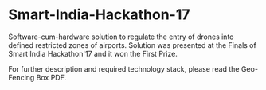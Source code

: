 # Smart-India-Hackathon-17
Software-cum-hardware solution to regulate the entry of drones into defined restricted zones of airports. Solution was presented at the Finals of Smart India Hackathon'17 and it won the First Prize.

For further description and required technology stack, please read the Geo-Fencing Box PDF.
